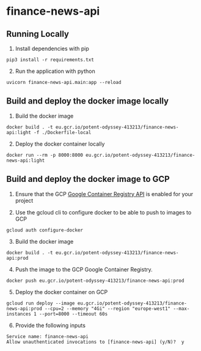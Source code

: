 finance-news-api
================

Running Locally
------------

1) Install dependencies with pip
```
pip3 install -r requirements.txt
```

2) Run the application with python
```
uvicorn finance-news-api.main:app --reload
```

Build and deploy the docker image locally
------

1) Build the docker image
```
docker build . -t eu.gcr.io/potent-odyssey-413213/finance-news-api:light -f ./Dockerfile-local
```

2) Deploy the docker container locally
```
docker run --rm -p 8000:8000 eu.gcr.io/potent-odyssey-413213/finance-news-api:light
```

Build and deploy the docker image to GCP
------

1) Ensure that the GCP [Google Container Registry API](https://console.cloud.google.com/flows/enableapi?apiid=containerregistry.googleapis.com&redirect=https://cloud.google.com/container-registry/docs/quickstart) is enabled for your project

2) Use the gcloud cli to configure docker to be able to push to images to GCP

```
gcloud auth configure-docker
```

3) Build the docker image
```
docker build . -t eu.gcr.io/potent-odyssey-413213/finance-news-api:prod
```

4) Push the image to the GCP Google Container Registry.
```
docker push eu.gcr.io/potent-odyssey-413213/finance-news-api:prod
```

5) Deploy the docker container on GCP
```
gcloud run deploy --image eu.gcr.io/potent-odyssey-413213/finance-news-api:prod --cpu=2 --memory "4Gi" --region "europe-west1" --max-instances 1 --port=8000 --timeout 60s
```

6) Provide the following inputs
```
Service name: finance-news-api
Allow unauthenticated invocations to [finance-news-api] (y/N)?  y
```


